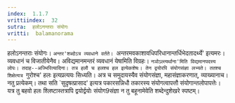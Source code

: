 ```yaml
---
index:  1.1.7
vrittiindex:  32
sutra:  हलोऽनन्तराः संयोगः
vritti:  balamanorama 
---
```


हलोऽनन्तराः संयोगः। `अन्तर'शब्दोऽत्र व्यवधाने वर्तते। `अन्तरमवकाशावधिपरिधानान्तर्धिभेदतादर्थ्ये' इत्यमरः। व्यवधानं च विजातीयेनैव। अविद्यमानमन्तरं व्यवधानं येषामिति विग्रहः। `नञोऽल्त्यर्थाना'मिति विद्यमानपदस्य लोपः। तदाह--अज्भिरित्यादिना। तत्र हलौ च हलश्च हल इत्येकशेषः। तेन द्वयोरपि संयोगसंज्ञा लभ्यते। ततश्च शिक्षेत्यत्र `गुरोश्च' हलः इत्यप्रत्ययः सिध्यति। अत्र च समुदायस्यैव संयोगसंज्ञा, महासंज्ञाकरणात्, व्याख्यानाच। नतु प्रत्येकम्। तथा सति `सुदृषत्प्रासाद' इत्यत्र पकारसन्निधौ तकारस्य संयोगत्वापत्तौ संयोगान्तलोपापत्तेः। यत्र तु बहवो हलः श्लिष्टास्तत्रापि द्वयोर्द्वयोः संयोग9संज्ञा न तु बहूनामेवेति शब्देन्दुशेखरे स्पष्टम्। 

